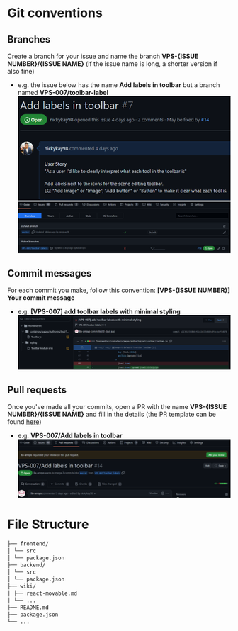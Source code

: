 # Git conventions

## Branches

Create a branch for your issue and name the branch **VPS-{ISSUE NUMBER}/{ISSUE NAME}** (if the issue name is long, a shorter version if also fine)

- e.g. the issue below has the name **Add labels in toolbar** but a branch named **VPS-007/toolbar-label**
  ![picture 1](images/97c5a60476136bad6a548f65d9bea375b1b0934fc378a53cb54920bbb5ee0897.png)
  ![picture 2](images/d915d14397f3a85223e85e824f70f1545f538d87f638bd888071d2fb6756de3c.png)

## Commit messages

For each commit you make, follow this convention: **[VPS-{ISSUE NUMBER}] Your commit message**

- e.g. **[VPS-007] add toolbar labels with minimal styling**
  ![picture 3](images/8a5fac4d45ed78c426c0fb7895c51ddd9f7e942d19549312091180d83254f170.png)

## Pull requests

Once you've made all your commits, open a PR with the name **VPS-{ISSUE NUMBER}/{ISSUE NAME}** and fill in the details (the PR template can be found [here](https://github.com/UoaWDCC/VPS/blob/master/.github/pull_request_template.md))

- e.g. **VPS-007/Add labels in toolbar**
  ![picture 1](images/0eeffe2bfa8023951ea66309f2227a02f700d20f61516555641970dba3d37bd6.png)

# File Structure

```.
├── frontend/
│ └── src
│ └── package.json
├── backend/
│ └── src
│ └── package.json
├── wiki/
│ ├── react-movable.md
│ └── ...
├── README.md
├── package.json
└── ...
```
